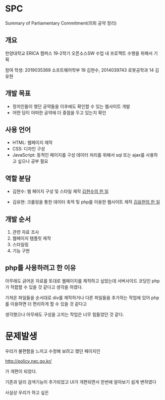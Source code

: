 # SPC
Summary of Parliamentary Commitment(의회 공약 정리)

## 개요
한양대학교 ERICA 캠퍼스 19-2학기 오픈소스SW 수업 내 프로젝트 수행을 위해서 기획

참여 학생: 
2019035369 소프트웨어학부 19 김현수, 
2014039743 로봇공학과 14 김유현

## 개발 목표
- 정치인들이 했던 공약들을 이후에도 확인할 수 있는 웹사이트 개발
- 어떤 당이 어떠한 공약에 더 중점을 두고 있는지 확인

## 사용 언어
- HTML: 웹페이지 제작
- CSS: 디자인 구성
- JavaScript: 동적인 페이지를 구성
데이터 처리를 위해서 sql 또는 ajax를 사용하고 싶으나 공부 필요

## 역할 분담
- 김현수: 웹 페이지 구성 및 스타일 제작 
    [김현수의 한 일](/style/readme.md)

- 김유현: 크롤링을 통한 데이터 축적 및 php를 이용한 웹사이트 제작
[김유현의 한 일](/crawling/README.md)

## 개발 순서
1. 관련 자료 조사
2. 웹페이지 템플릿 제작
3. 스타일링
4. 기능 구현

## php를 사용하려고 한 이유

아무래도 긁어온 자료를 토대로 웹페이지를 제작하고 싶었는데
서버사이드 코딩인 php가 적합할 수 있을 것 같다고 생각을 하였다.

가져온 파일들을 순서대로 div를 제작하거나 다른 파일들을 추가하는 작업에 있어
php를 이용하면 더 편리하게 할 수 있을 것 같다고 

생각했으나 아무래도 구성을 고치는 작업은 너무 힘들었던 것 같다.

# 문제발생

우리가 불편함을 느끼고 수정해 보려고 했던 페이지인

http://policy.nec.go.kr/

가 개편이 되었다.

기존과 달리 검색기능이 추가되었고 UI가 개편되면서 한번에 알아보기 쉽게 변하였다

사실상 우리가 하고 싶은 